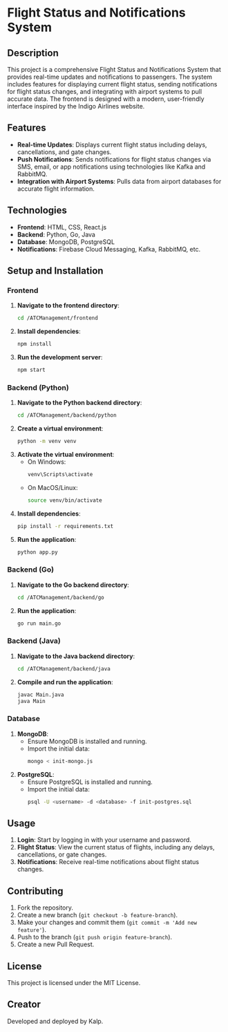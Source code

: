 # Flight Status and Notifications System

## Description
This project is a comprehensive Flight Status and Notifications System that provides real-time updates and notifications to passengers. The system includes features for displaying current flight status, sending notifications for flight status changes, and integrating with airport systems to pull accurate data. The frontend is designed with a modern, user-friendly interface inspired by the Indigo Airlines website.

## Features
- **Real-time Updates**: Displays current flight status including delays, cancellations, and gate changes.
- **Push Notifications**: Sends notifications for flight status changes via SMS, email, or app notifications using technologies like Kafka and RabbitMQ.
- **Integration with Airport Systems**: Pulls data from airport databases for accurate flight information.

## Technologies
- **Frontend**: HTML, CSS, React.js
- **Backend**: Python, Go, Java
- **Database**: MongoDB, PostgreSQL
- **Notifications**: Firebase Cloud Messaging, Kafka, RabbitMQ, etc.


## Setup and Installation

### Frontend
1. **Navigate to the frontend directory**:
    ```bash
    cd /ATCManagement/frontend
    ```
2. **Install dependencies**:
    ```bash
    npm install
    ```
3. **Run the development server**:
    ```bash
    npm start
    ```

### Backend (Python)
1. **Navigate to the Python backend directory**:
    ```bash
    cd /ATCManagement/backend/python
    ```
2. **Create a virtual environment**:
    ```bash
    python -m venv venv
    ```
3. **Activate the virtual environment**:
    - On Windows:
      ```bash
      venv\Scripts\activate
      ```
    - On MacOS/Linux:
      ```bash
      source venv/bin/activate
      ```
4. **Install dependencies**:
    ```bash
    pip install -r requirements.txt
    ```
5. **Run the application**:
    ```bash
    python app.py
    ```

### Backend (Go)
1. **Navigate to the Go backend directory**:
    ```bash
    cd /ATCManagement/backend/go
    ```
2. **Run the application**:
    ```bash
    go run main.go
    ```

### Backend (Java)
1. **Navigate to the Java backend directory**:
    ```bash
    cd /ATCManagement/backend/java
    ```
2. **Compile and run the application**:
    ```bash
    javac Main.java
    java Main
    ```

### Database
1. **MongoDB**:
    - Ensure MongoDB is installed and running.
    - Import the initial data:
      ```bash
      mongo < init-mongo.js
      ```
2. **PostgreSQL**:
    - Ensure PostgreSQL is installed and running.
    - Import the initial data:
      ```bash
      psql -U <username> -d <database> -f init-postgres.sql
      ```

## Usage
1. **Login**: Start by logging in with your username and password.
2. **Flight Status**: View the current status of flights, including any delays, cancellations, or gate changes.
3. **Notifications**: Receive real-time notifications about flight status changes.

## Contributing
1. Fork the repository.
2. Create a new branch (`git checkout -b feature-branch`).
3. Make your changes and commit them (`git commit -m 'Add new feature'`).
4. Push to the branch (`git push origin feature-branch`).
5. Create a new Pull Request.

## License
This project is licensed under the MIT License.

## Creator
Developed and deployed by Kalp.
